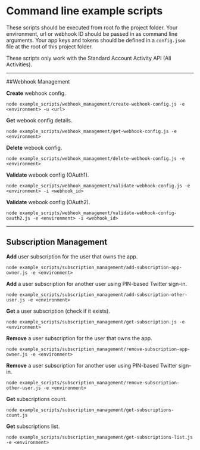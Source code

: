 # Command line example scripts
These scripts should be executed from root fo the project folder. Your environment, url or webhook ID should be passed in as command line arguments. Your app keys and tokens should be defined in a `config.json` file at the root of this project folder.

These scripts only work with the Standard Account Activity API (All Activities).

---
##Webhook Management

**Create** webhook config.

	node example_scripts/webhook_management/create-webhook-config.js -e <environment> -u <url>

**Get** webook config details.

	node example_scripts/webhook_management/get-webhook-config.js -e <environment>

**Delete** webook config.

	node example_scripts/webhook_management/delete-webhook-config.js -e <environment>
	
**Validate** webook config (OAuth1).

	node example_scripts/webhook_management/validate-webhook-config.js -e <environment> -i <webhook_id>
	
**Validate** webook config (OAuth2).

	node example_scripts/webhook_management/validate-webhook-config-oauth2.js -e <environment> -i <webhook_id>
		
---

## Subscription Management

**Add** user subscription for the user that owns the app.

	node example_scripts/subscription_management/add-subscription-app-owner.js -e <environment>

	
**Add** a user subscription for another user using PIN-based Twitter sign-in.

	node example_scripts/subscription_management/add-subscription-other-user.js -e <environment>
	
**Get** a user subscription (check if it exists).

	node example_scripts/subscription_management/get-subscription.js -e <environment>

**Remove** a user subscription for the user that owns the app.

	node example_scripts/subscription_management/remove-subscription-app-owner.js -e <environment>

**Remove** a user subscription for another user using PIN-based Twitter sign-in.

	node example_scripts/subscription_management/remove-subscription-other-user.js -e <environment>
	
**Get** subscriptions count.

	node example_scripts/subscription_management/get-subscriptions-count.js
	
**Get** subscriptions list.

	node example_scripts/subscription_management/get-subscriptions-list.js -e <environment>
